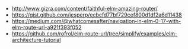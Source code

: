 - http://www.gizra.com/content/faithful-elm-amazing-router/
- https://gist.github.com/jesperp/ecbcfd77bf729cef800d1df2a6d11438
- https://medium.com/@whatcomesafter/navigation-in-elm-0-17-with-elm-route-url-a921f393f052
- https://github.com/rofrol/elm-route-url/tree/simplify/examples/elm-architecture-tutorial
